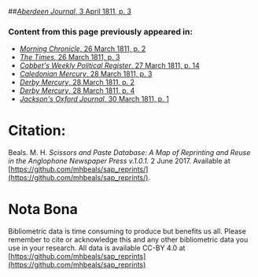 ##[*Aberdeen Journal*, 3 April 1811, p. 3](https://mhbeals.github.io/sap_html/Aberdeen-Journal/Aberdeen-Journal-3-April-1811-p-3)

### Content from this page previously appeared in:
+ [*Morning Chronicle*, 26 March 1811, p. 2](https://mhbeals.github.io/sap_html/Morning-Chronicle/Morning-Chronicle-26-March-1811-p-2)
+ [*The Times*, 26 March 1811, p. 3](https://mhbeals.github.io/sap_html/The-Times/The-Times-26-March-1811-p-3)
+ [*Cobbet's Weekly Political Register*, 27 March 1811, p. 14](https://mhbeals.github.io/sap_html/Cobbet's-Weekly-Political-Register/Cobbet's-Weekly-Political-Register-27-March-1811-p-14)
+ [*Caledonian Mercury*, 28 March 1811, p. 3](https://mhbeals.github.io/sap_html/Caledonian-Mercury/Caledonian-Mercury-28-March-1811-p-3)
+ [*Derby Mercury*, 28 March 1811, p. 2](https://mhbeals.github.io/sap_html/Derby-Mercury/Derby-Mercury-28-March-1811-p-2)
+ [*Derby Mercury*, 28 March 1811, p. 4](https://mhbeals.github.io/sap_html/Derby-Mercury/Derby-Mercury-28-March-1811-p-4)
+ [*Jackson's Oxford Journal*, 30 March 1811, p. 1](https://mhbeals.github.io/sap_html/Jackson's-Oxford-Journal/Jackson's-Oxford-Journal-30-March-1811-p-1)
                    
# Citation: 

Beals. M. H. *Scissors and Paste Database: A Map of Reprinting and Reuse in the Anglophone Newspaper Press v.1.0.1.* 2 June 2017. Available at [https://github.com/mhbeals/sap_reprints/](https://github.com/mhbeals/sap_reprints/). 
                    
# Nota Bona

Bibliometric data is time consuming to produce but benefits us all. Please remember to cite or acknowledge this and any other bibliometric data you use in your research. All data is available CC-BY 4.0 at [https://github.com/mhbeals/sap_reprints](https://github.com/mhbeals/sap_reprints)